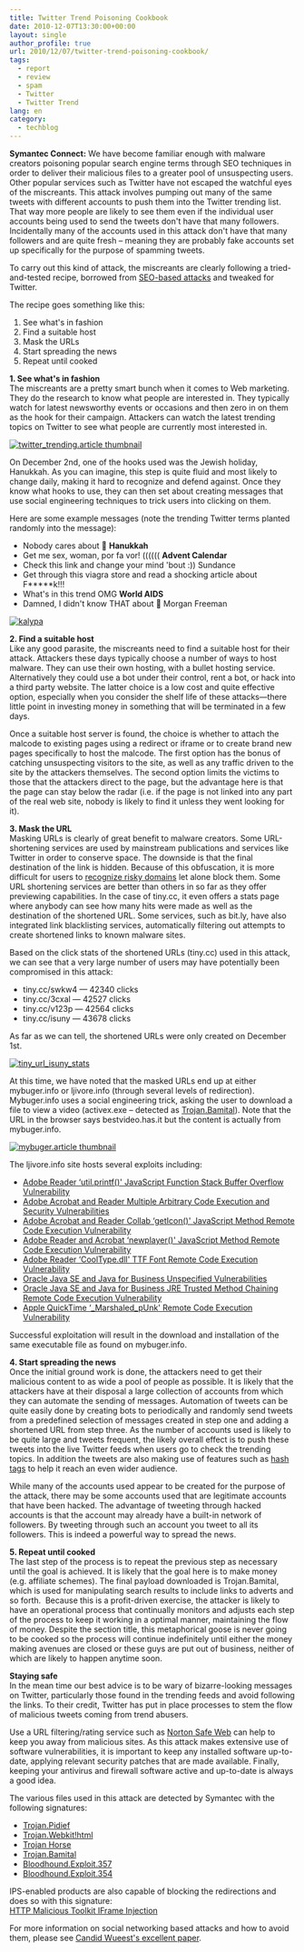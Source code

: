 ```yaml
---
title: Twitter Trend Poisoning Cookbook
date: 2010-12-07T13:30:00+00:00
layout: single
author_profile: true
url: 2010/12/07/twitter-trend-poisoning-cookbook/
tags:
  - report
  - review
  - spam
  - Twitter
  - Twitter Trend
lang: en
category: 
  - techblog
---
```

**Symantec Connect:** We have become familiar enough with malware creators poisoning popular search engine terms through SEO techniques in order to deliver their malicious files to a greater pool of unsuspecting users. Other popular services such as Twitter have not escaped the watchful eyes of the miscreants. This attack involves pumping out many of the same tweets with different accounts to push them into the Twitter trending list. That way more people are likely to see them even if the individual user accounts being used to send the tweets don't have that many followers. Incidentally many of the accounts used in this attack don't have that many followers and are quite fresh – meaning they are probably fake accounts set up specifically for the purpose of spamming tweets.

To carry out this kind of attack, the miscreants are clearly following a tried-and-tested recipe, borrowed from [SEO-based attacks](http://www.symantec.com/connect/blogs/evolution-seo-poisoning) and tweaked for Twitter.

The recipe goes something like this:

  1. See what's in fashion 
  2. Find a suitable host 
  3. Mask the URLs 
  4. Start spreading the news 
  5. Repeat until cooked

**1. See what's in fashion**  
The miscreants are a pretty smart bunch when it comes to Web marketing. They do the research to know what people are interested in. They typically watch for latest newsworthy events or occasions and then zero in on them as the hook for their campaign. Attackers can watch the latest trending topics on Twitter to see what people are currently most interested in.

[![twitter_trending.article thumbnail](http://lh4.ggpht.com/_vaUVXcmC3OI/TP4vyRDYcQI/AAAAAAAADaU/cPi0eZrIO6s/twitter_trending.article%20thumbnail_thumb%5B1%5D.png?imgmax=800 "twitter_trending.article thumbnail")](http://lh5.ggpht.com/_vaUVXcmC3OI/TP4vv5ozQ6I/AAAAAAAADaQ/RfvQsA5OeOs/s1600-h/twitter_trending.article%20thumbnail%5B3%5D.png)

On December 2nd, one of the hooks used was the Jewish holiday, Hanukkah. As you can imagine, this step is quite fluid and most likely to change daily, making it hard to recognize and defend against. Once they know what hooks to use, they can then set about creating messages that use social engineering techniques to trick users into clicking on them.

Here are some example messages (note the trending Twitter terms planted randomly into the message):

  * Nobody cares about 🙂 **Hanukkah** 
  * Get me sex, woman, por fa vor! (((((( **Advent Calendar** 
  * Check this link and change your mind 'bout :)) Sundance 
  * Get through this viagra store and read a shocking article about F\*****k!!! 
  * What's in this trend OMG **World AIDS** 
  * Damned, I didn't know THAT about 🙁 Morgan Freeman

[![kalypa](http://lh3.ggpht.com/_vaUVXcmC3OI/TP4v3NXMdBI/AAAAAAAADac/mB7TV6iQtr0/kalypa_thumb%5B1%5D.png?imgmax=800 "kalypa")](http://lh6.ggpht.com/_vaUVXcmC3OI/TP4v0u-Z_SI/AAAAAAAADaY/9tPDnclYnNQ/s1600-h/kalypa%5B3%5D.png)

**2. Find a suitable host**  
Like any good parasite, the miscreants need to find a suitable host for their attack. Attackers these days typically choose a number of ways to host malware. They can use their own hosting, with a bullet hosting service. Alternatively they could use a bot under their control, rent a bot, or hack into a third party website. The latter choice is a low cost and quite effective option, especially when you consider the shelf life of these attacks—there little point in investing money in something that will be terminated in a few days.

Once a suitable host server is found, the choice is whether to attach the malcode to existing pages using a redirect or iframe or to create brand new pages specifically to host the malcode. The first option has the bonus of catching unsuspecting visitors to the site, as well as any traffic driven to the site by the attackers themselves. The second option limits the victims to those that the attackers direct to the page, but the advantage here is that the page can stay below the radar (i.e. if the page is not linked into any part of the real web site, nobody is likely to find it unless they went looking for it).

**3. Mask the URL**  
Masking URLs is clearly of great benefit to malware creators. Some URL-shortening services are used by mainstream publications and services like Twitter in order to conserve space. The downside is that the final destination of the link is hidden. Because of this obfuscation, it is more difficult for users to [recognize risky domains](http://www.symantec.com/connect/blogs/tinyurl-tiny-fear) let alone block them. Some URL shortening services are better than others in so far as they offer previewing capabilities. In the case of tiny.cc, it even offers a stats page where anybody can see how many hits were made as well as the destination of the shortened URL. Some services, such as bit.ly, have also integrated link blacklisting services, automatically filtering out attempts to create shortened links to known malware sites.

Based on the click stats of the shortened URLs (tiny.cc) used in this attack, we can see that a very large number of users may have potentially been compromised in this attack:

  * tiny.cc/swkw4 — 42340 clicks 
  * tiny.cc/3cxal — 42527 clicks 
  * tiny.cc/v123p — 42564 clicks 
  * tiny.cc/isuny — 43678 clicks

As far as we can tell, the shortened URLs were only created on December 1st.

[![tiny_url_isuny_stats](http://lh4.ggpht.com/_vaUVXcmC3OI/TP4v6f9o97I/AAAAAAAADak/Ckkdl3qL9TM/tiny_url_isuny_stats_thumb%5B2%5D.png?imgmax=800 "tiny_url_isuny_stats")](http://lh5.ggpht.com/_vaUVXcmC3OI/TP4v4oJIa7I/AAAAAAAADag/I9zEnyXB45g/s1600-h/tiny_url_isuny_stats%5B4%5D.png)

At this time, we have noted that the masked URLs end up at either mybuger.info or ljivore.info (through several levels of redirection). Mybuger.info uses a social engineering trick, asking the user to download a file to view a video (activex.exe – detected as [Trojan.Bamital](http://www.symantec.com/security_response/writeup.jsp?docid=2010-070108-5941-99)). Note that the URL in the browser says bestvideo.has.it but the content is actually from mybuger.info.

[![mybuger.article thumbnail](http://lh6.ggpht.com/_vaUVXcmC3OI/TP4v-LY3vEI/AAAAAAAADas/S0wRR51PbK4/mybuger.article%20thumbnail_thumb%5B1%5D.jpg?imgmax=800 "mybuger.article thumbnail")](http://lh5.ggpht.com/_vaUVXcmC3OI/TP4v8PGqeQI/AAAAAAAADao/pF9oyC0OGZc/s1600-h/mybuger.article%20thumbnail%5B3%5D.jpg)

The ljivore.info site hosts several exploits including:

  * [Adobe Reader &#8216;util.printf()' JavaScript Function Stack Buffer Overflow Vulnerability](http://www.securityfocus.com/bid/30035)
  * [Adobe Acrobat and Reader Multiple Arbitrary Code Execution and Security Vulnerabilities](http://www.securityfocus.com/bid/27641)
  * [Adobe Acrobat and Reader Collab &#8216;getIcon()' JavaScript Method Remote Code Execution Vulnerability](http://www.securityfocus.com/bid/34169)
  * [Adobe Reader and Acrobat &#8216;newplayer()' JavaScript Method Remote Code Execution Vulnerability](http://www.securityfocus.com/bid/37331)
  * [Adobe Reader &#8216;CoolType.dll' TTF Font Remote Code Execution Vulnerability](http://www.securityfocus.com/bid/43057)
  * [Oracle Java SE and Java for Business Unspecified Vulnerabilities](http://www.securityfocus.com/bid/39492)
  * [Oracle Java SE and Java for Business JRE Trusted Method Chaining Remote Code Execution Vulnerability](http://www.securityfocus.com/bid/39065)
  * [Apple QuickTime &#8216;\_Marshaled\_pUnk' Remote Code Execution Vulnerability](http://www.securityfocus.com/bid/42841)

Successful exploitation will result in the download and installation of the same executable file as found on mybuger.info.

**4. Start spreading the news**  
Once the initial ground work is done, the attackers need to get their malicious content to as wide a pool of people as possible. It is likely that the attackers have at their disposal a large collection of accounts from which they can automate the sending of messages. Automation of tweets can be quite easily done by creating bots to periodically and randomly send tweets from a predefined selection of messages created in step one and adding a shortened URL from step three. As the number of accounts used is likely to be quite large and tweets frequent, the likely overall effect is to push these tweets into the live Twitter feeds when users go to check the trending topics. In addition the tweets are also making use of features such as [hash tags](http://www.securityfocus.com/bid/42841) to help it reach an even wider audience.

While many of the accounts used appear to be created for the purpose of the attack, there may be some accounts used that are legitimate accounts that have been hacked. The advantage of tweeting through hacked accounts is that the account may already have a built-in network of followers. By tweeting through such an account you tweet to all its followers. This is indeed a powerful way to spread the news.

**5. Repeat until cooked**  
The last step of the process is to repeat the previous step as necessary until the goal is achieved. It is likely that the goal here is to make money (e.g. affiliate schemes). The final payload downloaded is Trojan.Bamital, which is used for manipulating search results to include links to adverts and so forth.  Because this is a profit-driven exercise, the attacker is likely to have an operational process that continually monitors and adjusts each step of the process to keep it working in a optimal manner, maintaining the flow of money. Despite the section title, this metaphorical goose is never going to be cooked so the process will continue indefinitely until either the money making avenues are closed or these guys are put out of business, neither of which are likely to happen anytime soon.

**Staying safe**  
In the mean time our best advice is to be wary of bizarre-looking messages on Twitter, particularly those found in the trending feeds and avoid following the links. To their credit, Twitter has put in place processes to stem the flow of malicious tweets coming from trend abusers.

Use a URL filtering/rating service such as [Norton Safe Web](http://safeweb.norton.com/) can help to keep you away from malicious sites. As this attack makes extensive use of software vulnerabilities, it is important to keep any installed software up-to-date, applying relevant security patches that are made available. Finally, keeping your antivirus and firewall software active and up-to-date is always a good idea.

The various files used in this attack are detected by Symantec with the following signatures:

  * [Trojan.Pidief](http://www.symantec.com/security_response/writeup.jsp?docid=2009-121708-1022-99)
  * [Trojan.Webkit!html](http://www.symantec.com/security_response/writeup.jsp?docid=2007-100915-0239-99)
  * [Trojan Horse](http://www.symantec.com/security_response/writeup.jsp?docid=2004-021914-2822-99)
  * [Trojan.Bamital](http://www.symantec.com/security_response/writeup.jsp?docid=2010-070108-5941-99)
  * [Bloodhound.Exploit.357](http://www.symantec.com/security_response/writeup.jsp?docid=2010-090901-2159-99)
  * [Bloodhound.Exploit.354](http://www.symantec.com/security_response/writeup.jsp?docid=2010-090107-0426-99)

IPS-enabled products are also capable of blocking the redirections and does so with this signature:  
[HTTP Malicious Toolkit IFrame Injection](http://www.symantec.com/business/security_response/attacksignatures/detail.jsp?asid=23444)

For more information on social networking based attacks and how to avoid them, please see [Candid Wueest's excellent paper](http://www.symantec.com/content/en/us/enterprise/media/security_response/whitepapers/the_risks_of_social_networking.pdf).